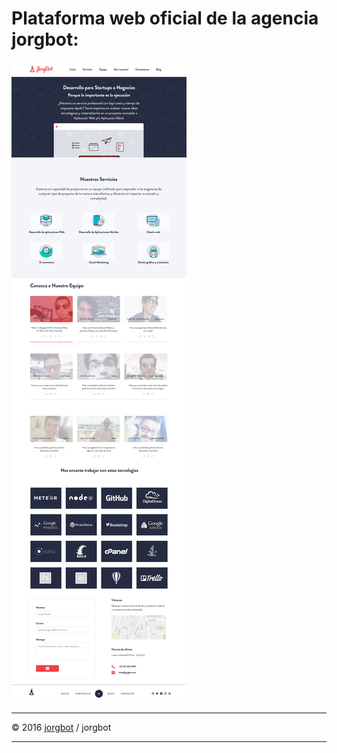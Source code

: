 Plataforma web oficial de la agencia jorgbot:
=====
![Vista](https://raw.githubusercontent.com/jorgbot/jorgbot/develop/PSD/jorgbot.jpg?token=AIoelZiKT2VKzwEpWJXviiFOQe-WiaUhks5X_b4_wA%3D%3D)


-------------

© 2016 [jorgbot](http://goo.gl/n4gZKs) / jorgbot

-------------
